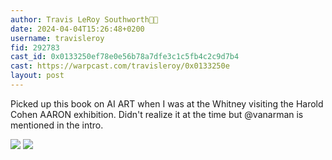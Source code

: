 ```yaml
---
author: Travis LeRoy Southworth🔵🎩
date: 2024-04-04T15:26:48+0200
username: travisleroy
fid: 292783
cast_id: 0x0133250ef78e0e56b78a7dfe3c1c5fb4c2c9d7b4
cast: https://warpcast.com/travisleroy/0x0133250e
layout: post
---
```

Picked up this book on AI ART when I was at the Whitney visiting the Harold Cohen AARON exhibition. Didn't realize it at the time but @vanarman is mentioned in the intro.  

![](https://imagedelivery.net/BXluQx4ige9GuW0Ia56BHw/f3d38c13-91e8-4451-e205-045d6325c800/original)
![](https://imagedelivery.net/BXluQx4ige9GuW0Ia56BHw/2d90e4e0-08a8-44b3-b3ef-ba4dc8286100/original)